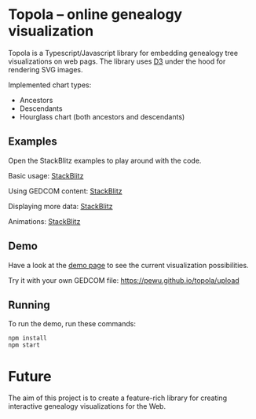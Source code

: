 # Topola – online genealogy visualization

Topola is a Typescript/Javascript library for embedding genealogy tree visualizations on web pags. The library uses [D3](https://d3js.org/) under the hood for rendering SVG images.

Implemented chart types:
* Ancestors
* Descendants
* Hourglass chart (both ancestors and descendants)

## Examples

Open the StackBlitz examples to play around with the code.

Basic usage: [StackBlitz](https://stackblitz.com/edit/topola-basic)

Using GEDCOM content: [StackBlitz](https://stackblitz.com/edit/topola-gedcom)

Displaying more data: [StackBlitz](https://stackblitz.com/edit/topola-moredata)

Animations: [StackBlitz](https://stackblitz.com/edit/topola-animations)

## Demo

Have a look at the [demo page](https://pewu.github.io/topola/) to see the current visualization possibilities.

Try it with your own GEDCOM file: https://pewu.github.io/topola/upload

## Running
To run the demo, run these commands:
```
npm install
npm start
```

# Future

The aim of this project is to create a feature-rich library for creating interactive genealogy visualizations for the Web.

